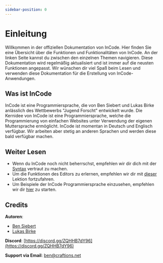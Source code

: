 ```yaml
---
sidebar-position: 0
---
```


# Einleitung

Willkommen in der offiziellen Dokumentation von InCode. Hier finden Sie eine Übersicht über die Funktionen und Funktionalitäten von InCode.
An der linken Seite kannst du zwischen den einzelnen Themen navigieren. Diese Dokumentation wird regelmäßig aktualisiert und ist immer auf die
neusten Funktionen angepasst. Wir wünschen dir viel Spaß beim Lesen und verwenden diese Dokumentation für die Erstellung von InCode-Anwendungen.

## Was ist InCode

InCode ist eine Programmiersprache, die von Ben Siebert und Lukas Birke anlässlich des Wettbewerbs "Jugend Forscht" entwickelt wurde.
Die Kernidee von InCode ist eine Programmiersprache, welche die Programmierung von einfachen Websites unter Verwendung der eigenen Muttersprache ermöglicht.
InCode ist momentan in Deutsch und Englisch verfügbar. Wir arbeiten aber stetig an anderen Sprachen und werden diese bald verfügbar machen.

## Weiter Lesen

- Wenn du InCode noch nicht beherrschst, empfehlen wir dir dich mit der [Syntax](/docs/syntax/intro) vertraut zu machen.
- Um die Funktionen des Editors zu erlernen, empfehlen wir dir mit [dieser](/docs/editor/intro) Lektion fortzufahren.
- Um Beispiele der InCode Programmiersprache einzusehen, empfehlen wir dir [hier](/docs/beispiele/intro) zu starten.

## Credits

**Autoren**:

- [Ben Siebert](https://github.com/MCTzOCK)
- [Lukas Birke](https://github.com/MisterMysticOfficial)

**Discord**: [https://discord.gg/ZQHHB7dY96](https://discord.gg/ZQHHB7dY96)

**Support via Email**: [ben@craftions.net](mailto:ben@craftions.net)
